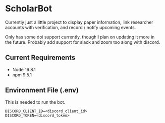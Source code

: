 # ScholarBot

Currently just a little project to display paper information, link researcher accounts with verification, and record / notify upcoming events.

Only has some doi support currently, though I plan on updating it more in the future. Probably add support for slack and zoom too along with discord.

## Current Requirements

* Node 19.8.1
* npm 9.5.1

## Environment File (.env)

This is needed to run the bot.

```
DISCORD_CLIENT_ID=<discord_client_id>
DISCORD_TOKEN=<discord_token>
```
